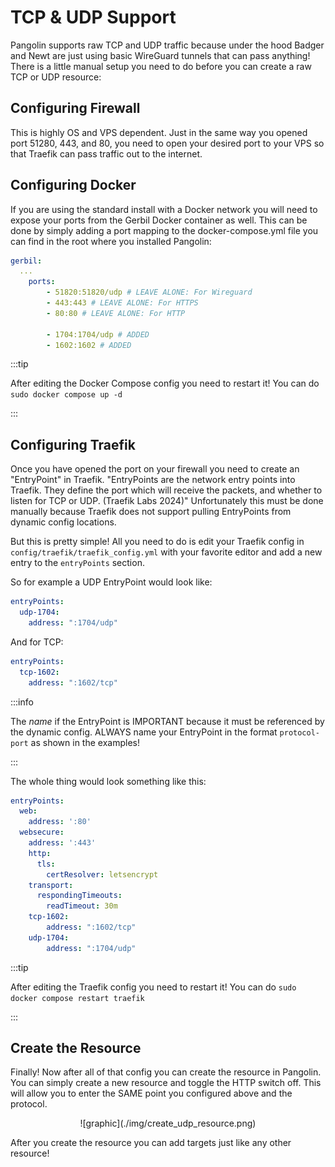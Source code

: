 # TCP & UDP Support

Pangolin supports raw TCP and UDP traffic because under the hood Badger and Newt are just using basic WireGuard tunnels that can pass anything! There is a little manual setup you need to do before you can create a raw TCP or UDP resource:

## Configuring Firewall

This is highly OS and VPS dependent. Just in the same way you opened port 51280, 443, and 80, you need to open your desired port to your VPS so that Traefik can pass traffic out to the internet.

## Configuring Docker

If you are using the standard install with a Docker network you will need to expose your ports from the Gerbil Docker container as well. This can be done by simply adding a port mapping to the docker-compose.yml file you can find in the root where you installed Pangolin:

```yaml
gerbil:
  ...
    ports:
        - 51820:51820/udp # LEAVE ALONE: For Wireguard
        - 443:443 # LEAVE ALONE: For HTTPS
        - 80:80 # LEAVE ALONE: For HTTP

        - 1704:1704/udp # ADDED
        - 1602:1602 # ADDED
```

:::tip

After editing the Docker Compose config you need to restart it! You can do `sudo docker compose up -d`

:::

## Configuring Traefik

Once you have opened the port on your firewall you need to create an "EntryPoint" in Traefik. "EntryPoints are the network entry points into Traefik. They define the port which will receive the packets, and whether to listen for TCP or UDP. (Traefik Labs 2024)" Unfortunately this must be done manually because Traefik does not support pulling EntryPoints from dynamic config locations.

But this is pretty simple! All you need to do is edit your Traefik config in `config/traefik/traefik_config.yml` with your favorite editor and add a new entry to the `entryPoints` section.

So for example a UDP EntryPoint would look like:

```yaml
entryPoints:
  udp-1704:
    address: ":1704/udp"
```

And for TCP:

```yaml
entryPoints:
  tcp-1602:
    address: ":1602/tcp"
```

:::info

The *name* if the EntryPoint is IMPORTANT because it must be referenced by the dynamic config. ALWAYS name your EntryPoint in the format `protocol-port` as shown in the examples!

:::

The whole thing would look something like this:

```yaml
entryPoints:
  web:
    address: ':80'
  websecure:
    address: ':443'
    http:
      tls:
        certResolver: letsencrypt
    transport:
      respondingTimeouts:
        readTimeout: 30m
    tcp-1602:
        address: ":1602/tcp"
    udp-1704:
        address: ":1704/udp"
```

:::tip

After editing the Traefik config you need to restart it! You can do `sudo docker compose restart traefik`

:::

## Create the Resource

Finally! Now after all of that config you can create the resource in Pangolin. You can simply create a new resource and toggle the HTTP switch off. This will allow you to enter the SAME point you configured above and the protocol.

<p align="center">
    ![graphic](./img/create_udp_resource.png)
</p>

After you create the resource you can add targets just like any other resource!